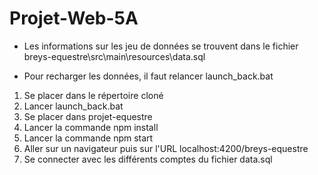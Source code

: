 # Projet-Web-5A
  
- Les informations sur les jeu de données se trouvent dans le fichier breys-equestre\src\main\resources\data.sql

- Pour recharger les données, il faut relancer launch_back.bat
  
1) Se placer dans le répertoire cloné
2) Lancer launch_back.bat
3) Se placer dans projet-equestre
4) Lancer la commande npm install
5) Lancer la commande npm start
6) Aller sur un navigateur puis sur l'URL localhost:4200/breys-equestre
7) Se connecter avec les différents comptes du fichier data.sql
